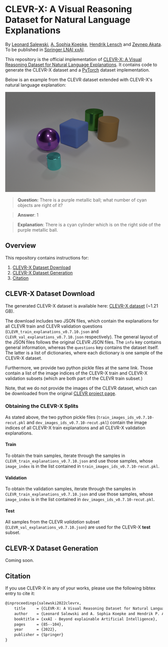 # CLEVR-X: A Visual Reasoning Dataset for Natural Language Explanations

By <a href='https://www.eml-unitue.de/people/leonard-salewski'>Leonard Salewski</a>, <a href='https://www.eml-unitue.de/people/almut-sophia-koepke'>A. Sophia Koepke</a>, <a href='https://uni-tuebingen.de/fakultaeten/mathematisch-naturwissenschaftliche-fakultaet/fachbereiche/informatik/lehrstuehle/computergrafik/lehrstuhl/mitarbeiter/prof-dr-ing-hendrik-lensch/'>Hendrik Lensch</a> and <a href='https://www.eml-unitue.de/people/zeynep-akata'>Zeynep Akata</a>.
To be published in [Springer LNAI xxAI](https://human-centered.ai/springer-lnai-xxai/).

<!-- >📋 Optional: include a link to demos, blog posts and tutorials -->

This repository is the official implementation of [CLEVR-X: A Visual Reasoning Dataset for Natural Language Explanations](todo). It contains code to generate the CLEVR-X dataset and a [PyTorch](https://pytorch.org/) dataset implementation.

Below is an example from the CLEVR dataset extended with CLEVR-X's natural language explanation:

![A synthetically rendered image of a small cyan metallic cylinder, a large purple metallic sphere, a large blue matte cube, a large brown matte cylinder and a large green metallic cylinder (from front to back) on an infinite flat matte gray surface.](images/CLEVR_val_005182.png)
> **Question:** There is a purple metallic ball; what number of cyan objects are right of it?

> **Answer**: 1

> **Explanation**: There is a cyan cylinder which is on the right side of the purple metallic ball.

## Overview

This repository contains instructions for:

1. [CLEVR-X Dataset Download](#CLEVR-X-Dataset-Download)
2. [CLEVR-X Dataset Generation](#CLEVR-X-Dataset-Generation)
3. [Citation](#Citation)

## CLEVR-X Dataset Download

The generated CLEVR-X dataset is available here: [CLEVR-X dataset](https://www.dropbox.com/sh/qe1wfahldk3pd7l/AADnsGTUInU5-eLCjyor0Iapa?dl=0) (~1.21 GB).

The download includes two JSON files, which contain the explanations for all CLEVR train and CLEVR validation questions (`CLEVR_train_explanations_v0.7.10.json` and  `CLEVR_val_explanations_v0.7.10.json` respectively).
The general layout of the JSON files follows the original CLEVR JSON files. The `info` key contains general information, whereas the `questions` key contains the dataset itself. The latter is a list of dictionaries, where each dictionary is one sample of the CLEVR-X dataset.

Furthermore, we provide two python pickle files at the same link. Those contain a list of the image indices of the CLEVR-X train and CLEVR-X validation subsets (which are both part of the CLEVR train subset.)

Note, that we do not provide the images of the CLEVR dataset, which can be downloaded from the original [CLEVR project page](https://cs.stanford.edu/people/jcjohns/clevr/).

### Obtaining the CLEVR-X Splits

As stated above, the two python pickle files (`train_images_ids_v0.7.10-recut.pkl` and `dev_images_ids_v0.7.10-recut.pkl`) contain the image indices of all CLEVR-X train explanations and all CLEVR-X validation explanations.

#### Train

To obtain the train samples, iterate through the samples in `CLEVR_train_explanations_v0.7.10.json` and use those samples, whose `image_index` is in the list contained in `train_images_ids_v0.7.10-recut.pkl`.

#### Validation

To obtain the validation samples, iterate through the samples in `CLEVR_train_explanations_v0.7.10.json` and use those samples, whose `image_index` is in the list contained in `dev_images_ids_v0.7.10-recut.pkl`.

#### Test

All samples from the CLEVR _validation_ subset (`CLEVR_val_explanations_v0.7.10.json`) are used for the CLEVR-X **test** subset.

## CLEVR-X Dataset Generation

Coming soon.

## Citation

If you use CLEVR-X in any of your works, please use the following bibtex entry to cite it:

```tex
@inproceedings{salewski2022clevrx,
    title     = {CLEVR-X: A Visual Reasoning Dataset for Natural Language Explanations},
    author    = {Leonard Salewski and A. Sophia Koepke and Hendrik P. A. Lensch and Zeynep Akata},
    booktitle = {xxAI - Beyond explainable Artificial Intelligence},
    pages     = {85--104},
    year      = {2022},
    publisher = {Springer}
}
```
